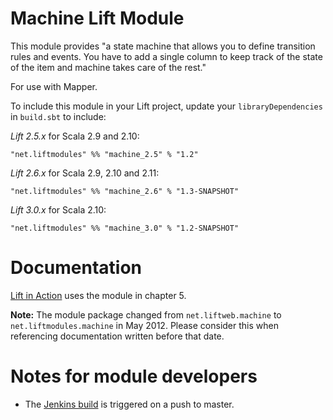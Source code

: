 Machine Lift Module
==================

This module provides "a state machine that allows you to define transition rules and events.  You have to add a single column to keep track of the state of the item and machine takes care of the rest."

For use with Mapper.

To include this module in your Lift project, update your `libraryDependencies` in `build.sbt` to include:

*Lift 2.5.x* for Scala 2.9 and 2.10:

    "net.liftmodules" %% "machine_2.5" % "1.2"

*Lift 2.6.x* for Scala 2.9, 2.10 and 2.11:

    "net.liftmodules" %% "machine_2.6" % "1.3-SNAPSHOT"

*Lift 3.0.x* for Scala 2.10:

    "net.liftmodules" %% "machine_3.0" % "1.2-SNAPSHOT"


Documentation
=============

[Lift in Action](http://www.manning.com/perrett/) uses the module in chapter 5.

**Note:** The module package changed from `net.liftweb.machine` to `net.liftmodules.machine` in May 2012.  Please consider this when referencing documentation written before that date.


Notes for module developers
===========================

* The [Jenkins build](https://liftmodules.ci.cloudbees.com/job/machine/) is triggered on a push to master.

